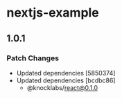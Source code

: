 # nextjs-example

## 1.0.1

### Patch Changes

- Updated dependencies [5850374]
- Updated dependencies [bcdbc86]
  - @knocklabs/react@0.1.0

